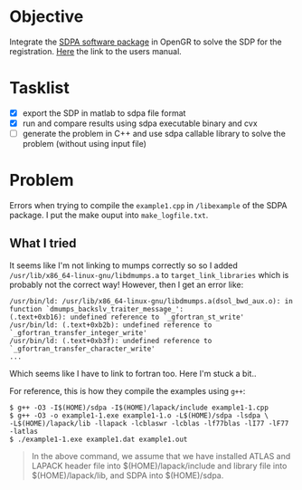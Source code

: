 # Objective
Integrate the [SDPA software package](http://sdpa.sourceforge.net/download.html) in OpenGR to solve the SDP for the registration. [Here](https://sourceforge.net/projects/sdpa/files/sdpa/sdpa.7.1.1.manual.20080618.pdf/download) the link to the users manual. 

# Tasklist
- [x] export the SDP in matlab to sdpa file format
- [x] run and compare results using sdpa executable binary and cvx 
- [ ] generate the problem in C++ and use sdpa callable library to solve the problem (without using input file)

# Problem
Errors when trying to compile the `example1.cpp` in `/libexample` of the SDPA package. I put the make ouput into `make_logfile.txt`. 

## What I tried
It seems like I'm not linking to mumps correctly so so I added `/usr/lib/x86_64-linux-gnu/libdmumps.a` to `target_link_libraries` which is probably not the correct way! However, then I get an error like:

```
/usr/bin/ld: /usr/lib/x86_64-linux-gnu/libdmumps.a(dsol_bwd_aux.o): in function `dmumps_backslv_traiter_message_':
(.text+0xb16): undefined reference to `_gfortran_st_write'
/usr/bin/ld: (.text+0xb2b): undefined reference to `_gfortran_transfer_integer_write'
/usr/bin/ld: (.text+0xb3f): undefined reference to `_gfortran_transfer_character_write'
...
```
Which seems like I have to link to fortran too. Here I'm stuck a bit.. 

For reference, this is how they compile the examples using `g++`:
```
$ g++ -O3 -I$(HOME)/sdpa -I$(HOME)/lapack/include example1-1.cpp
$ g++ -O3 -o example1-1.exe example1-1.o -L$(HOME)/sdpa -lsdpa \
-L$(HOME)/lapack/lib -llapack -lcblaswr -lcblas -lf77blas -lI77 -lF77 -latlas
$ ./example1-1.exe example1.dat example1.out
```
> In the above command, we assume that we have installed ATLAS and LAPACK header file into
$(HOME)/lapack/include and library file into $(HOME)/lapack/lib, and SDPA into $(HOME)/sdpa.
